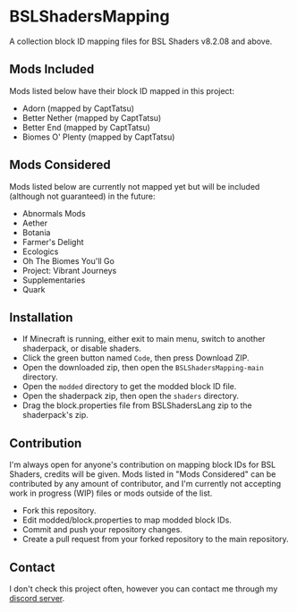 # BSLShadersMapping
A collection block ID mapping files for BSL Shaders v8.2.08 and above.
## Mods Included
Mods listed below have their block ID mapped in this project:
- Adorn (mapped by CaptTatsu)
- Better Nether (mapped by CaptTatsu)
- Better End (mapped by CaptTatsu)
- Biomes O' Plenty (mapped by CaptTatsu)
## Mods Considered
Mods listed below are currently not mapped yet but will be included (although not guaranteed) in the future:
- Abnormals Mods
- Aether
- Botania
- Farmer's Delight
- Ecologics
- Oh The Biomes You'll Go
- Project: Vibrant Journeys
- Supplementaries
- Quark
## Installation
- If Minecraft is running, either exit to main menu, switch to another shaderpack, or disable shaders.
- Click the green button named `Code`, then press Download ZIP.
- Open the downloaded zip, then open the `BSLShadersMapping-main` directory.
- Open the `modded` directory to get the modded block ID file.
- Open the shaderpack zip, then open the `shaders` directory.
- Drag the block.properties file from BSLShadersLang zip to the shaderpack's zip.
## Contribution
I'm always open for anyone's contribution on mapping block IDs for BSL Shaders, credits will be given.
Mods listed in "Mods Considered" can be contributed by any amount of contributor, and I'm currently not accepting work in progress (WIP) files or mods outside of the list.
- Fork this repository.
- Edit modded/block.properties to map modded block IDs.
- Commit and push your repository changes.
- Create a pull request from your forked repository to the main repository.
## Contact
I don't check this project often, however you can contact me through my [discord server](https://discord.com/invite/ZJd7jjA).
